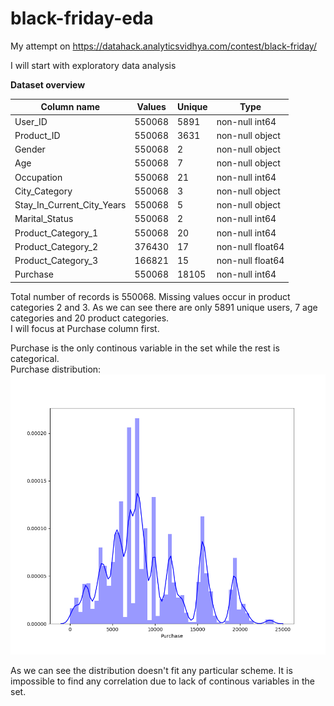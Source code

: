# black-friday-eda

My attempt on https://datahack.analyticsvidhya.com/contest/black-friday/  
  
I will start with exploratory data analysis
  
  
**Dataset overview**  
  
| Column name | Values | Unique | Type |
| --- | --- | --- | --- |
| User_ID | 550068 | 5891 | non-null int64 |
| Product_ID | 550068 | 3631 | non-null object |
| Gender | 550068 | 2 | non-null object |
| Age | 550068 | 7 | non-null object |
| Occupation | 550068 | 21 | non-null int64 |
| City_Category | 550068 | 3 | non-null object |
| Stay_In_Current_City_Years | 550068 | 5 | non-null object |
| Marital_Status | 550068 | 2 | non-null int64 |
| Product_Category_1 | 550068 | 20 | non-null int64 |
| Product_Category_2 | 376430 | 17 | non-null float64 |
| Product_Category_3 | 166821 | 15 | non-null float64 |
| Purchase | 550068 | 18105 | non-null int64 |

Total number of records is 550068. Missing values occur in product categories 2 and 3. As we can see there are only 5891 unique users, 7 age categories and 20 product categories.  
I will focus at Purchase column first.  
  
Purchase is the only continous variable in the set while the rest is categorical.  
Purchase distribution:  
![1](1.png)  
  
As we can see the distribution doesn't fit any particular scheme. It is impossible to find any correlation due to lack of continous variables in the set.
